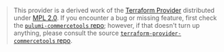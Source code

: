 > This provider is a derived work of the [Terraform Provider](https://github.com/unplatform-io/terraform-provider-commercetools)
> distributed under [MPL 2.0](https://www.mozilla.org/en-US/MPL/2.0/). If you encounter a bug or missing feature,
> first check the [`pulumi-commercetools` repo](https://github.com/unplatform-io/pulumi-commercetools/issues); however, if that doesn't turn up anything,
> please consult the source [`terraform-provider-commercetools` repo](https://github.com/unplatform-io/terraform-provider-commercetools/issues).
